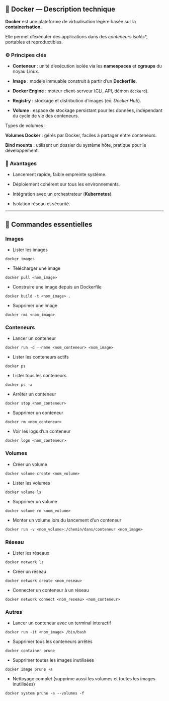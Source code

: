 ## 🐳 Docker — Description technique



**Docker** est une plateforme de virtualisation légère basée sur la **containerisation**.  

Elle permet d’exécuter des applications dans des **conteneurs* isolés**, portables et reproductibles.



### ⚙️ Principes clés

- **Conteneur** : unité d’exécution isolée via les **namespaces** et **cgroups** du noyau Linux.  

- **Image** : modèle immuable construit à partir d’un **Dockerfile**.  

- **Docker Engine** : moteur client-serveur (CLI, API, démon `dockerd`).  

- **Registry** : stockage et distribution d’images (ex. *Docker Hub*).

- **Volume** : espace de stockage persistant pour les données, indépendant du cycle de vie des conteneurs.

Types de volumes :

**Volumes Docker** : gérés par Docker, faciles à partager entre conteneurs.  

**Bind mounts** : utilisent un dossier du système hôte, pratique pour le développement.



### 🧩 Avantages

- Lancement rapide, faible empreinte système.  

- Déploiement cohérent sur tous les environnements.  

- Intégration avec un orchestrateur (**Kubernetes**).

- Isolation réseau et sécurité.



---



## 🔹 Commandes essentielles



### Images



- Lister les images

```docker images```



- Télécharger une image

```docker pull <nom_image>```



- Construire une image depuis un Dockerfile

```docker build -t <nom_image> .```



- Supprimer une image

```docker rmi <nom_image>```



### Conteneurs



- Lancer un conteneur

```docker run -d --name <nom_conteneur> <nom_image>```



- Lister les conteneurs actifs

```docker ps```



- Lister tous les conteneurs

```docker ps -a```



- Arrêter un conteneur

```docker stop <nom_conteneur>```



- Supprimer un conteneur

```docker rm <nom_conteneur>```



- Voir les logs d’un conteneur

```docker logs <nom_conteneur>```



### Volumes



- Créer un volume

```docker volume create <nom_volume>```



- Lister les volumes

```docker volume ls```



- Supprimer un volume

```docker volume rm <nom_volume>```



- Monter un volume lors du lancement d’un conteneur

```docker run -v <nom_volume>:/chemin/dans/conteneur <nom_image>```



### Réseau



- Lister les réseaux

```docker network ls```



- Créer un réseau

```docker network create <nom_reseau>```



- Connecter un conteneur à un réseau

```docker network connect <nom_reseau> <nom_conteneur>```



### Autres



- Lancer un conteneur avec un terminal interactif

```docker run -it <nom_image> /bin/bash```



- Supprimer tous les conteneurs arrêtés

```docker container prune```



- Supprimer toutes les images inutilisées

```docker image prune -a```



- Nettoyage complet (supprime aussi les volumes et toutes les images inutilisées)

```docker system prune -a --volumes -f```

